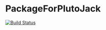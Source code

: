 # PackageForPlutoJack

[![Build Status](https://github.com/malnoe/PackageForPlutoJack.jl/actions/workflows/CI.yml/badge.svg?branch=master)](https://github.com/malnoe/PackageForPlutoJack.jl/actions/workflows/CI.yml?query=branch%3Amaster)
